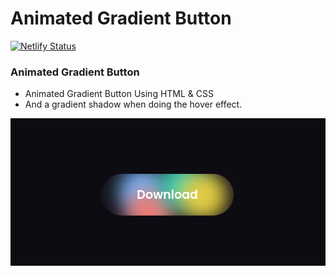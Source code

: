 # Animated Gradient Button
[![Netlify Status](https://api.netlify.com/api/v1/badges/cc26966e-9f01-45f7-b9c6-d124ff0ec673/deploy-status)](https://app.netlify.com/sites/va-animated-gradient-button/deploys)
### Animated Gradient Button

- Animated Gradient Button Using HTML & CSS
- And a gradient shadow when doing the hover effect.

![preview img](/preview.png)

